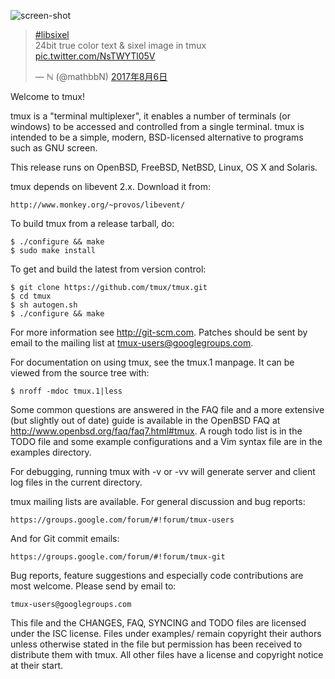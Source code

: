 
![screen-shot](https://pbs.twimg.com/media/DGlV6BDU0AA6dm9.jpg:large)
<blockquote class="twitter-tweet" data-lang="ja"><p lang="en" dir="ltr"><a href="https://twitter.com/hashtag/libsixel?src=hash&amp;ref_src=twsrc%5Etfw">#libsixel</a><br>24bit true color text &amp; sixel image in tmux <a href="https://t.co/NsTWYTl05V">pic.twitter.com/NsTWYTl05V</a></p>&mdash; ℕ (@mathbbN) <a href="https://twitter.com/mathbbN/status/894341840597430272?ref_src=twsrc%5Etfw">2017年8月6日</a></blockquote>

Welcome to tmux!

tmux is a "terminal multiplexer", it enables a number of terminals (or windows)
to be accessed and controlled from a single terminal. tmux is intended to be a
simple, modern, BSD-licensed alternative to programs such as GNU screen.

This release runs on OpenBSD, FreeBSD, NetBSD, Linux, OS X and Solaris.

tmux depends on libevent 2.x. Download it from:

	http://www.monkey.org/~provos/libevent/

To build tmux from a release tarball, do:

	$ ./configure && make
	$ sudo make install

To get and build the latest from version control:

	$ git clone https://github.com/tmux/tmux.git
	$ cd tmux
	$ sh autogen.sh
	$ ./configure && make

For more information see http://git-scm.com. Patches should be sent by email to
the mailing list at tmux-users@googlegroups.com.

For documentation on using tmux, see the tmux.1 manpage. It can be viewed from
the source tree with:

	$ nroff -mdoc tmux.1|less

Some common questions are answered in the FAQ file and a more extensive (but
slightly out of date) guide is available in the OpenBSD FAQ at
http://www.openbsd.org/faq/faq7.html#tmux. A rough todo list is in the TODO
file and some example configurations and a Vim syntax file are in the examples
directory.

For debugging, running tmux with -v or -vv will generate server and client log
files in the current directory.

tmux mailing lists are available. For general discussion and bug reports:

	https://groups.google.com/forum/#!forum/tmux-users

And for Git commit emails:

	https://groups.google.com/forum/#!forum/tmux-git

Bug reports, feature suggestions and especially code contributions are most
welcome. Please send by email to:

	tmux-users@googlegroups.com

This file and the CHANGES, FAQ, SYNCING and TODO files are licensed under
the ISC license. Files under examples/ remain copyright their authors unless
otherwise stated in the file but permission has been received to distribute
them with tmux. All other files have a license and copyright notice at their
start.

